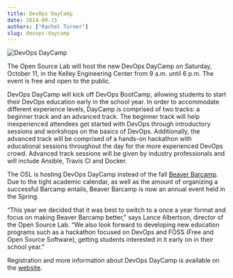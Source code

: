 ```yaml
---
title: DevOps DayCamp
date: 2014-09-15
authors: ["Rachel Turner"]
slug: devops-daycamp
---
```


![DevOps DayCamp](/images/dodc_2.gif#blog)

The Open Source Lab will host the new DevOps DayCamp on Saturday, October 11, in
the Kelley Engineering Center from 9 a.m. until 6 p.m. The event is free and
open to the public.

DevOps DayCamp will kick off DevOps BootCamp, allowing students to start their
DevOps education early in the school year. In order to accommodate different
experience levels, DayCamp is comprised of two tracks: a beginner track and an
advanced track. The beginner track will help inexperienced attendees get started
with DevOps through introductory sessions and workshops on the basics of DevOps.
Additionally, the advanced track will be comprised of a hands-on hackathon with
educational sessions throughout the day for the more experienced DevOps crowd.
Advanced track sessions will be given by industry professionals and will include
Ansible, Travis CI and Docker.

The OSL is hosting DevOps DayCamp instead of the fall [Beaver Barcamp](http://beaverbarcamp.org/). 
Due to the tight academic calendar, as well as the amount of organizing a successful
Barcamp entails, Beaver Barcamp is now an annual event held in the Spring.

“This year we decided that it was best to switch to a once a year format and
focus on making Beaver Barcamp better," says Lance Albertson, director of the
Open Source Lab. “We also look forward to developing new education programs such
as a hackathon focused on DevOps and FOSS (Free and Open Source Software),
getting students interested in it early on in their school year.”

Registration and more information about DevOps DayCamp is available on the
[website](http://devopsbootcamp.osuosl.org/daycamp/).